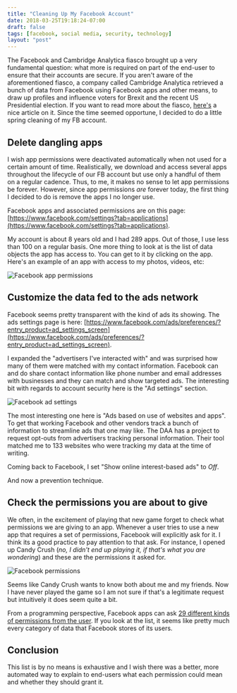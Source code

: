 ```yaml
---
title: "Cleaning Up My Facebook Account"
date: 2018-03-25T19:18:24-07:00
draft: false
tags: [facebook, social media, security, technology]
layout: "post"
---
```


The Facebook and Cambridge Analytica fiasco brought up a very fundamental question: what more is required on part of the end-user to ensure that their accounts are secure. If you aren't aware of the aforementioned fiasco, a company called Cambridge Analytica retrieved a bunch of data from Facebook using Facebook apps and other means, to draw up profiles and influence voters for Brexit and the recent US Presidential election. If you want to read more about the fiasco, [here's](https://www.vox.com/policy-and-politics/2018/3/23/17151916/facebook-cambridge-analytica-trump-diagram) a nice article on it. Since the time seemed opportune, I decided to do a little spring cleaning of my FB account.

Delete dangling apps
---------------------------
I wish app permissions were deactivated automatically when not used for a certain amount of time. Realistically, we download and access several apps throughout the lifecycle of our FB account but use only a handful of them on a regular cadence. Thus, to me, it makes no sense to let app permissions be forever. However, since app permissions *are* forever today, the first thing I decided to do is remove the apps I no longer use.

Facebook apps and associated permissions are on this page: [https://www.facebook.com/settings?tab=applications](https://www.facebook.com/settings?tab=applications).

My account is about 8 years old and I had 289 apps. Out of those, I use less than 100 on a regular basis. One more thing to look at is the list of data objects the app has access to. You can get to it by clicking on the app. Here's an example of an app with access to my photos, videos, etc:

![Facebook app permissions](/images/2018-03-25_19-50-26.png)

Customize the data fed to the ads network
------------------------------------------
Facebook seems pretty transparent with the kind of ads its showing. The ads settings page is here: [https://www.facebook.com/ads/preferences/?entry_product=ad_settings_screen](https://www.facebook.com/ads/preferences/?entry_product=ad_settings_screen).

I expanded the "advertisers I've interacted with" and was surprised how many of them were matched with my contact information. Facebook can and do share contact information like phone number and email addresses with businesses and they can match and show targeted ads. The interesting bit with regards to account security here is the "Ad settings" section.

![Facebook ad settings](/images/2018-03-25_20-00-31.png)

The most interesting one here is "Ads based on use of websites and apps". To get that working Facebook and other vendors track a bunch of information to streamline ads that one may like. The DAA has a project to request opt-outs from advertisers tracking personal information. Their tool matched me to 133 websites who were tracking my data at the time of writing.

Coming back to Facebook, I set "Show online interest-based ads" to *Off*.

And now a prevention technique.

Check the permissions you are about to give
---------------------------------------------
We often, in the excitement of playing that new game forget to check what permissions we are giving to an app. Whenever a user tries to use a new app that requires a set of permissions, Facebook will explicitly ask for it. I think its a good practice to pay attention to that ask. For instance, I opened up Candy Crush (*no, I didn't end up playing it, if that's what you are wondering*) and these are the permissions it asked for.

![Facebook permissions](/images/2018-03-25_20-15-33.png)

Seems like Candy Crush wants to know both about me and my friends. Now I have never played the game so I am not sure if that's a legitimate request but intuitively it does seem quite a bit.

From a programming perspective, Facebook apps can ask [29 different kinds of permissions from the user](https://developers.facebook.com/docs/facebook-login/permissions/). If you look at the list, it seems like pretty much every category of data that Facebook stores of its users.

Conclusion
---------------
This list is by no means is exhaustive and I wish there was a better, more automated way to explain to end-users what each permission could mean and whether they should grant it. 